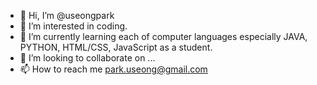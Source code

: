 - 👋 Hi, I’m @useongpark
- 👀 I’m interested in coding.
- 🌱 I’m currently learning each of computer languages especially JAVA, PYTHON, HTML/CSS, JavaScript as a student.
- 💞️ I’m looking to collaborate on ...
- 📫 How to reach me park.useong@gmail.com

<!---
useongpark/useongpark is a ✨ special ✨ repository because its `README.md` (this file) appears on your GitHub profile.
You can click the Preview link to take a look at your changes.
--->
